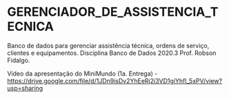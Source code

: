 # GERENCIADOR_DE_ASSISTENCIA_TECNICA

Banco de dados para gerenciar assistência técnica, ordens de serviço, clientes e equipamentos.
Disciplina Banco de Dados 2020.3 Prof. Robson Fidalgo.

Vídeo da apresentação do MiniMundo (1a. Entrega) - https://drive.google.com/file/d/1JDn9isDv2YhEeRj2i3VD1giYhfl_5xPV/view?usp=sharing
